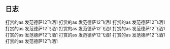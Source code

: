 ## 日志
  打赏的as 
  发范德萨12飞洒1  打赏的as 
  发范德萨12飞洒1  打赏的as 
  发范德萨12飞洒1  打赏的as 
  发范德萨12飞洒1  打赏的as 
  发范德萨12飞洒1  打赏的as 
  发范德萨12飞洒1  打赏的as 
  发范德萨12飞洒1  打赏的as 
  发范德萨12飞洒1  打赏的as 
  发范德萨12飞洒1  打赏的as 
  发范德萨12飞洒1